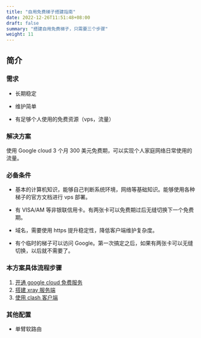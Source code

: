 ```yaml
---
title: "自用免费梯子搭建指南"
date: 2022-12-26T11:51:48+08:00
draft: false
summary: "搭建自用免费梯子，只需要三个步骤"
weight: 11
---
```


## 简介

### 需求

- 长期稳定

- 维护简单

- 有足够个人使用的免费资源（vps，流量）

### 解决方案

使用 Google cloud 3 个月 300 美元免费期，可以实现个人家庭网络日常使用的流量。

### 必备条件

- 基本的计算机知识，能够自己判断系统环境，网络等基础知识。能够使用各种梯子的官方文档进行 vps 部署。

- 有 VISA/AM 等非银联信用卡。有两张卡可以免费期过后无缝切换下一个免费期。

- 域名，需要使用 https 提升稳定性，降低客户端维护复杂度。

- 有个临时的梯子可以访问 Google。第一次搞定之后，如果有两张卡可以无缝切换，以后就不需要了。

### 本方案具体流程步骤

1. [开通 google cloud 免费服务](../开通google-cloud免费服务/ "开通google cloud免费服务")
2. [搭建 xray 服务端](../搭建xray服务端/ "搭建xray服务端")
3. [使用 clash 客户端](../使用clash客户端/ "使用clash客户端")

### 其他配置

- 单臂软路由
